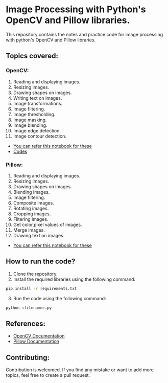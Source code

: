 # Image Processing with Python's OpenCV and Pillow libraries.

This repository contains the notes and practice code for image processing with python's OpenCV and Pillow libraries.

## Topics covered:

### OpenCV:

1. Reading and displaying images.
2. Resizing images.
3. Drawing shapes on images.
4. Writing text on images.
5. Image transformations.
6. Image filtering.
7. Image thresholding.
8. Image masking.
9. Image blending.
10. Image edge detection.
11. Image contour detection.

- [You can refer this notebook for these](notebooks/python_opencv.ipynb)
- [Codes](codes/src/opencv)

### Pillow:

1. Reading and displaying images.
2. Resizing images.
3. Drawing shapes on images.
4. Blending images.
5. Image filtering.
6. Composite images.
7. Rotating images.
8. Cropping images.
9. Flitering images.
10. Get color,pixel values of images.
11. Merge images.
12. Drawing text on images.

- [You can refer this notebook for these](notebooks/python_pillow.ipynb)

## How to run the code?

1. Clone the repository.
2. Install the required libraries using the following command:

```bash
pip install -r requirements.txt
```

3. Run the code using the following command:

```bash
python <filename>.py
```

## References:

- [OpenCV Documentation](https://docs.opencv.org/master/)
- [Pillow Documentation](https://pillow.readthedocs.io/en/stable/)

## Contributing:

Contribution is welcomed. If you find any mistake or want to add more topics, feel free to create a pull request.

